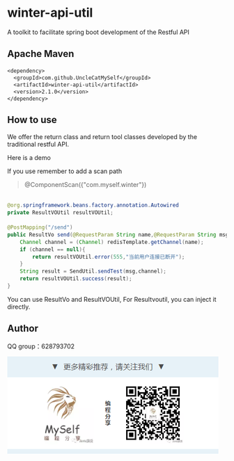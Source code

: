 # winter-api-util

A toolkit to facilitate spring boot development of the Restful API

## Apache Maven

```
<dependency>
  <groupId>com.github.UncleCatMySelf</groupId>
  <artifactId>winter-api-util</artifactId>
  <version>2.1.0</version>
</dependency>
```

## How to use

We offer the return class and return tool classes developed by the traditional restful API.

Here is a demo

If you use remember to add a scan path

> @ComponentScan({"com.myself.winter"})

```java

@org.springframework.beans.factory.annotation.Autowired
private ResultVOUtil resultVOUtil;

@PostMapping("/send")
public ResultVo send(@RequestParam String name,@RequestParam String msg){
    Channel channel = (Channel) redisTemplate.getChannel(name);
    if (channel == null){
        return resultVOUtil.error(555,"当前用户连接已断开");
    }
    String result = SendUtil.sendTest(msg,channel);
    return resultVOUtil.success(result);
}
```

You can use ResultVo and ResultVOUtil, For Resultvoutil, you can inject it directly.

## Author

QQ group：628793702

![Image text](https://raw.githubusercontent.com/UncleCatMySelf/img-myself/master/img/%E5%85%AC%E4%BC%97%E5%8F%B7.png)

